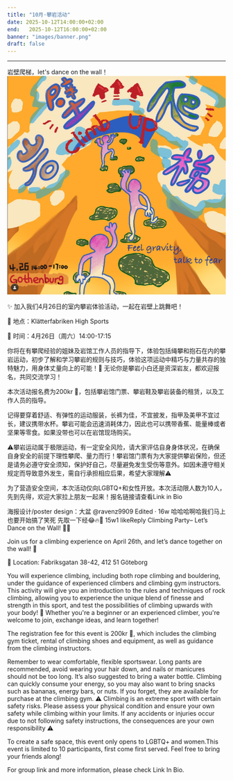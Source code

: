 ```yaml
---
title: "10月·攀岩活动"
date: 2025-10-12T14:00:00+02:00
end:   2025-10-12T16:00:00+02:00
banner: "images/banner.png"
draft: false
---
```

---
岩壁爬梯，let's dance on the wall！
![图片](/events/2025-10-climbing/climbing.png)
<!--more-->
✨ 加入我们4月26日的室内攀岩体验活动，一起在岩壁上跳舞吧！

📍 地点：Klätterfabriken High Sports

📅 时间：4月26日（周六）14:00-17:15

你将在有攀爬经验的姐妹及岩馆工作人员的指导下，体验包括绳攀和抱石在内的攀岩运动，初步了解和学习攀岩的规则与技巧，体验这项运动中精巧与力量共存的独特魅力，用身体丈量向上的可能！💪 无论你是攀岩小白还是资深岩友，都欢迎报名，共同交流学习！

本次活动报名费为200kr 🎫，包括攀岩馆门票、攀岩鞋及攀岩装备的租赁，以及工作人员的指导。

记得要穿着舒适、有弹性的运动服装，长裤为佳，不宜披发，指甲及美甲不宜过长，建议携带水杯。攀岩可能会迅速消耗体力，因此也可以携带香蕉、能量棒或者坚果等零食。如果没带也可以在岩馆现场购买。

⚠️攀岩运动属于极限运动，有一定安全风险，请大家评估自身身体状况，在确保自身安全的前提下理性攀爬、量力而行！攀岩馆门票有为大家提供攀岩保险，但还是请务必遵守安全须知，保护好自己，尽量避免发生受伤等意外。如因未遵守相关规定而导致意外发生，需自行承担相应后果，希望大家理解⚠️

为了营造安全空间，本次活动仅向LGBTQ+和女性开放。本次活动限人数为10人，先到先得，欢迎大家拉上朋友一起来！报名链接请查看Link in Bio

海报设计/poster design：大盆 @ravenz9909
Edited · 16w
哈哈哈啊哈我们马上也要开始搞了笑死 先取一下经😂🔥🙌
15w1 likeReply
Climbing Party– Let’s Dance on the Wall! 🧗✨

Join us for a climbing experience on April 26th, and let’s dance together on the wall! 💃

📍 Location: Fabriksgatan 38-42, 412 51 Göteborg

You will experience climbing, including both rope climbing and bouldering, under the guidance of experienced climbers and climbing gym instructors. This activity will give you an introduction to the rules and techniques of rock climbing, allowing you to experience the unique blend of finesse and strength in this sport, and test the possibilities of climbing upwards with your body! 💪 Whether you're a beginner or an experienced climber, you're welcome to join, exchange ideas, and learn together!

The registration fee for this event is 200kr 🎫, which includes the climbing gym ticket, rental of climbing shoes and equipment, as well as guidance from the climbing instructors.

Remember to wear comfortable, flexible sportswear. Long pants are recommended, avoid wearing your hair down, and nails or manicures should not be too long. It’s also suggested to bring a water bottle. Climbing can quickly consume your energy, so you may also want to bring snacks such as bananas, energy bars, or nuts. If you forget, they are available for purchase at the climbing gym.
⚠️ Climbing is an extreme sport with certain safety risks. Please assess your physical condition and ensure your own safety while climbing within your limits. If any accidents or injuries occur due to not following safety instructions, the consequences are your own responsibility ⚠️

To create a safe space, this event only opens to LGBTQ+ and women.This event is limited to 10 participants, first come first served. Feel free to bring your friends along!

For group link and more information, please check Link In Bio.